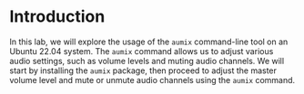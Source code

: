 # Introduction

In this lab, we will explore the usage of the `aumix` command-line tool on an Ubuntu 22.04 system. The `aumix` command allows us to adjust various audio settings, such as volume levels and muting audio channels. We will start by installing the `aumix` package, then proceed to adjust the master volume level and mute or unmute audio channels using the `aumix` command.
